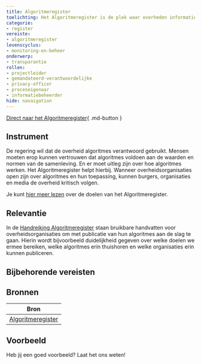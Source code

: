 ```yaml
---
title: Algoritmeregister
toelichting: Het Algoritmeregister is de plek waar overheden informatie over hun algoritmes kunnen publiceren.
categorie: 
- register
vereiste:
- algoritmeregister
levenscyclus:
- monitoring-en-beheer
onderwerp:
- transparantie
rollen:
- projectleider
- gemandateerd-verantwoordelijke
- privacy-officer
- proceseigenaar
- informatiebeheerder
hide: navaigation
---
```


<!-- tags -->

[Direct naar het Algoritmeregister](https://algoritmes.overheid.nl/nl){ .md-button }
## Instrument

De regering wil dat de overheid algoritmes verantwoord gebruikt. 
Mensen moeten erop kunnen vertrouwen dat algoritmes voldoen aan de waarden en normen van de samenleving. 
En er moet uitleg zijn over hoe algoritmes werken. 
Het Algoritmeregister helpt hierbij. 
Wanneer overheidsorganisaties open zijn over algoritmes en hun toepassing, kunnen burgers, organisaties en media de overheid kritisch volgen.

Je kunt [hier meer lezen](https://algoritmes.overheid.nl/nl/footer/over) over de doelen van het Algoritmeregister.


## Relevantie
In de [Handreiking Algoritmeregister](https://www.digitaleoverheid.nl/document/handreiking-algoritmeregister/) staan bruikbare handvatten voor overheidsorganisaties om met publicatie van hun algoritmes aan de slag te gaan. 
Hierin wordt bijvoorbeeld duidelijkheid gegeven over welke doelen we ermee bereiken, welke algoritmes erin thuishoren en welke organisaties erin kunnen publiceren.

## Bijbehorende vereisten

<!-- list_vereisten_on_maatregelen_page -->

## Bronnen

| Bron                        |
|-----------------------------|
|[Algoritmeregister](https://algoritmes.overheid.nl/nl)|

## Voorbeeld

Heb jij een goed voorbeeld? Laat het ons weten!
